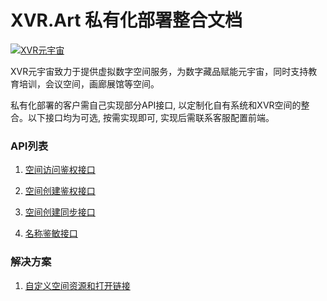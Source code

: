 # XVR.Art 私有化部署整合文档

[![XVR元宇宙](https://xvr.oss-cn-hangzhou.aliyuncs.com/common/logo.png)](https://xvr.art)

XVR元宇宙致力于提供虚拟数字空间服务，为数字藏品赋能元宇宙，同时支持教育培训，会议空间，画廊展馆等空间。

私有化部署的客户需自己实现部分API接口, 以定制化自有系统和XVR空间的整合。以下接口均为可选, 按需实现即可, 实现后需联系客服配置前端。

### API列表

1. [空间访问鉴权接口](https://github.com/XVR-Art/Private-Deployment/blob/master/api/auth.md)

2. [空间创建鉴权接口](https://github.com/XVR-Art/Private-Deployment/blob/master/api/checkQuota.md)

3. [空间创建同步接口](https://github.com/XVR-Art/Private-Deployment/blob/master/api/syncCreate.md)

4. [名称鉴敏接口](https://github.com/XVR-Art/Private-Deployment/blob/master/api/nameCheck.md)

### 解决方案

1. [自定义空间资源和打开链接](https://github.com/XVR-Art/Private-Deployment/blob/master/solution/replaceContent.md)
